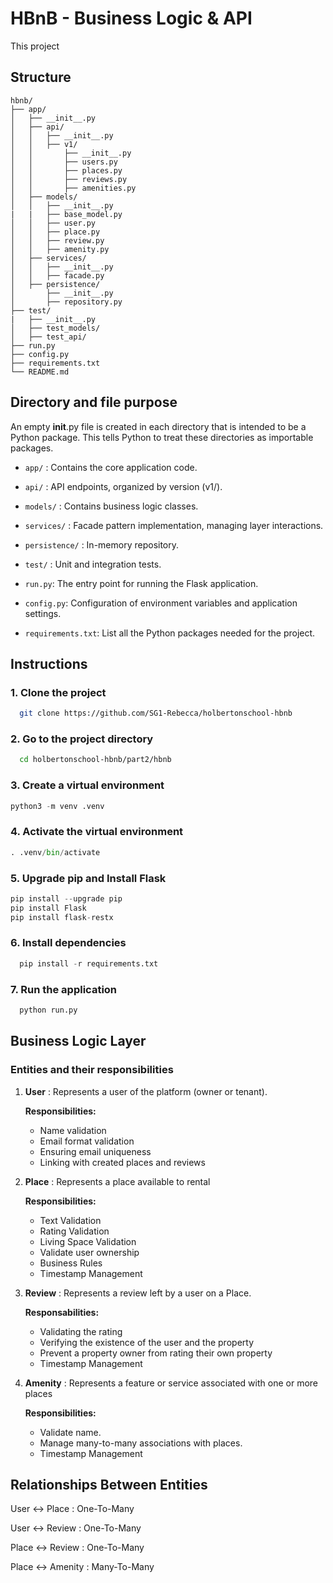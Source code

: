 
# HBnB - Business Logic & API 

This project

## Structure

```plaintext
hbnb/
├── app/
│   ├── __init__.py              
│   ├── api/
│   │   ├── __init__.py          
│   │   ├── v1/
│   │       ├── __init__.py      
│   │       ├── users.py         
│   │       ├── places.py        
│   │       ├── reviews.py       
│   │       ├── amenities.py     
│   ├── models/
│   │   ├── __init__.py
|   |   ├── base_model.py      
│   │   ├── user.py              
│   │   ├── place.py             
│   │   ├── review.py            
│   │   ├── amenity.py           
│   ├── services/
│   │   ├── __init__.py          
│   │   ├── facade.py            
│   ├── persistence/
│       ├── __init__.py          
│       ├── repository.py        
├── test/
|   ├── __init__.py
│   ├── test_models/             
│   ├── test_api/                
├── run.py                       
├── config.py                    
├── requirements.txt             
└── README.md                    
```

## Directory and file purpose

An empty __init__.py file is created in each directory that is intended to be a Python package.
This tells Python to treat these directories as importable packages.


- `app/` : Contains the core application code.

- `api/` : API endpoints, organized by version (v1/).

- `models/` : Contains business logic classes.

- `services/` : Facade pattern implementation, managing layer interactions.

- `persistence/` : In-memory repository.

- `test/` : Unit and integration tests.

- `run.py`: The entry point for running the Flask application.
- `config.py`: Configuration of environment variables and application settings.
- `requirements.txt`: List all the Python packages needed for the project.

## Instructions

### 1. Clone the project

```bash
  git clone https://github.com/SG1-Rebecca/holbertonschool-hbnb
```

### 2. Go to the project directory

```bash
  cd holbertonschool-hbnb/part2/hbnb
```
### 3. Create a virtual environment


```python
python3 -m venv .venv
```

### 4. Activate the virtual environment

```python
. .venv/bin/activate
```

### 5. Upgrade pip and Install Flask

```python
pip install --upgrade pip
pip install Flask
pip install flask-restx
```

### 6. Install dependencies

```python
  pip install -r requirements.txt
```

### 7. Run the application

```python
  python run.py
```

## Business Logic Layer

### Entities and their responsibilities

1. **User** : Represents a user of the platform (owner or tenant).

    **Responsibilities:**

    - Name validation
    - Email format validation
    - Ensuring email uniqueness
    - Linking with created places and reviews


2. **Place** : Represents a place available to rental

    **Responsibilities:**

    - Text Validation
    - Rating Validation
    - Living Space Validation
    - Validate user ownership
    - Business Rules
    - Timestamp Management


3. **Review** : Represents a review left by a user on a Place.

    **Responsabilities:**

    - Validating the rating
    - Verifying the existence of the user and the property
    - Prevent a property owner from rating their own property
    - Timestamp Management



4. **Amenity** : Represents a feature or service associated with one or more places

    **Responsibilities:**

    - Validate name.
    - Manage many-to-many associations with places.
    - Timestamp Management


## Relationships Between Entities


User <-> Place : One-To-Many

User <-> Review : One-To-Many

Place <-> Review : One-To-Many

Place <-> Amenity : Many-To-Many